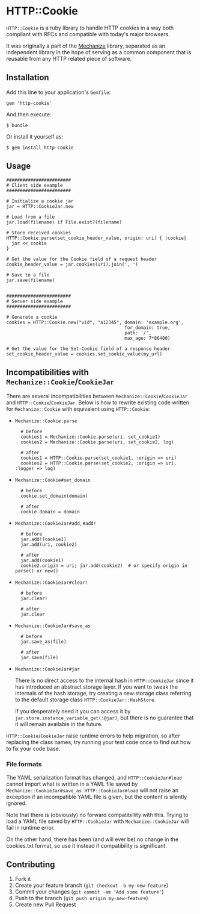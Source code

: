 # HTTP::Cookie

`HTTP::Cookie` is a ruby library to handle HTTP cookies in a way both
compliant with RFCs and compatible with today's major browsers.

It was originally a part of the
[Mechanize](https://github.com/sparklemotion/mechanize) library,
separated as an independent library in the hope of serving as a common
component that is reusable from any HTTP related piece of software.

## Installation

Add this line to your application's `Gemfile`:

    gem 'http-cookie'

And then execute:

    $ bundle

Or install it yourself as:

    $ gem install http-cookie

## Usage

    ########################
    # Client side example
    ########################

    # Initialize a cookie jar
    jar = HTTP::CookieJar.new

    # Load from a file
    jar.load(filename) if File.exist?(filename)

    # Store received cookies
    HTTP::Cookie.parse(set_cookie_header_value, origin: uri) { |cookie|
      jar << cookie
    }

    # Get the value for the Cookie field of a request header
    cookie_header_value = jar.cookies(uri).join(', ')

    # Save to a file
    jar.save(filename)


    ########################
    # Server side example
    ########################

    # Generate a cookie
    cookies = HTTP::Cookie.new("uid", "a12345", domain: 'example.org',
                                                for_domain: true,
                                                path: '/',
                                                max_age: 7*86400)

    # Get the value for the Set-Cookie field of a response header
    set_cookie_header_value = cookies.set_cookie_value(my_url)


## Incompatibilities with `Mechanize::Cookie`/`CookieJar`

There are several incompatibilities between
`Mechanize::Cookie`/`CookieJar` and `HTTP::Cookie`/`CookieJar`.  Below
is how to rewrite existing code written for `Mechanize::Cookie` with
equivalent using `HTTP::Cookie`:

- `Mechanize::Cookie.parse`

        # before
        cookies1 = Mechanize::Cookie.parse(uri, set_cookie1)
        cookies2 = Mechanize::Cookie.parse(uri, set_cookie2, log)

        # after
        cookies1 = HTTP::Cookie.parse(set_cookie1, :origin => uri)
        cookies2 = HTTP::Cookie.parse(set_cookie2, :origin => uri, :logger => log)

- `Mechanize::Cookie#set_domain`

        # before
        cookie.set_domain(domain)

        # after
        cookie.domain = domain

- `Mechanize::CookieJar#add`, `#add!`

        # before
        jar.add!(cookie1)
        jar.add(uri, cookie2)

        # after
        jar.add(cookie1)
        cookie2.origin = uri; jar.add(cookie2)  # or specify origin in parse() or new()

- `Mechanize::CookieJar#clear!`

        # before
        jar.clear!

        # after
        jar.clear

- `Mechanize::CookieJar#save_as`

        # before
        jar.save_as(file)

        # after
        jar.save(file)

- `Mechanize::CookieJar#jar`

    There is no direct access to the internal hash in
    `HTTP::CookieJar` since it has introduced an abstract storage
    layer.  If you want to tweak the internals of the hash storage,
    try creating a new storage class referring to the default storage
    class `HTTP::CookieJar::HashStore`.

    If you desperately need it you can access it by
    `jar.store.instance_variable_get(:@jar)`, but there is no
    guarantee that it will remain available in the future.


`HTTP::Cookie`/`CookieJar` raise runtime errors to help migration, so
after replacing the class names, try running your test code once to
find out how to fix your code base.

### File formats

The YAML serialization format has changed, and `HTTP::CookieJar#load`
cannot import what is written in a YAML file saved by
`Mechanize::CookieJar#save_as`.  `HTTP::CookieJar#load` will not raise
an exception if an incompatible YAML file is given, but the content is
silently ignored.

Note that there is (obviously) no forward compatibillity with this.
Trying to load a YAML file saved by `HTTP::CookieJar` with
`Mechanize::CookieJar` will fail in runtime error.

On the other hand, there has been (and will ever be) no change in the
cookies.txt format, so use it instead if compatibility is significant.

## Contributing

1. Fork it
2. Create your feature branch (`git checkout -b my-new-feature`)
3. Commit your changes (`git commit -am 'Add some feature'`)
4. Push to the branch (`git push origin my-new-feature`)
5. Create new Pull Request
